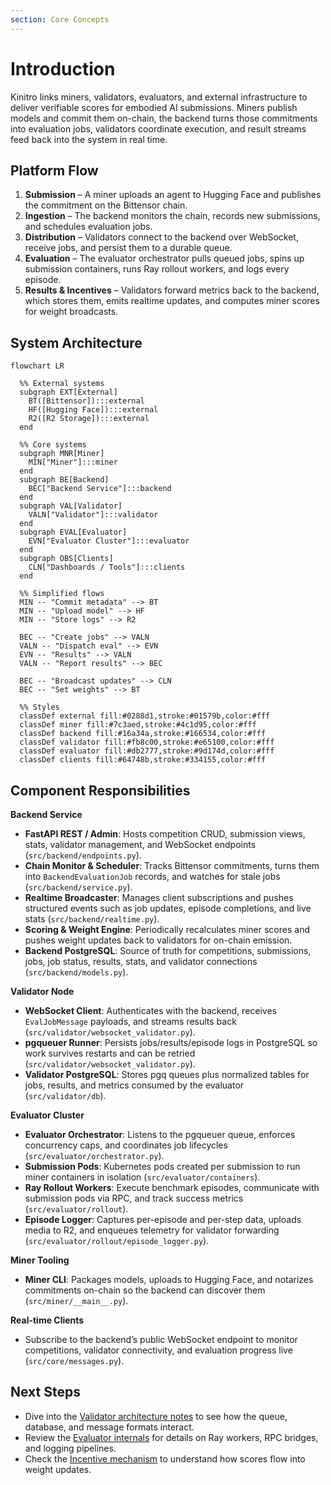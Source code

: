 ```yaml
---
section: Core Concepts
---
```


# Introduction

Kinitro links miners, validators, evaluators, and external infrastructure to deliver verifiable scores for embodied AI submissions. Miners publish models and commit them on-chain, the backend turns those commitments into evaluation jobs, validators coordinate execution, and result streams feed back into the system in real time.

## Platform Flow
1. **Submission** – A miner uploads an agent to Hugging Face and publishes the commitment on the Bittensor chain.
2. **Ingestion** – The backend monitors the chain, records new submissions, and schedules evaluation jobs.
3. **Distribution** – Validators connect to the backend over WebSocket, receive jobs, and persist them to a durable queue.
4. **Evaluation** – The evaluator orchestrator pulls queued jobs, spins up submission containers, runs Ray rollout workers, and logs every episode.
5. **Results & Incentives** – Validators forward metrics back to the backend, which stores them, emits realtime updates, and computes miner scores for weight broadcasts.

## System Architecture

```mermaid
flowchart LR

  %% External systems
  subgraph EXT[External]
    BT([Bittensor]):::external
    HF([Hugging Face]):::external
    R2([R2 Storage]):::external
  end

  %% Core systems
  subgraph MNR[Miner]
    MIN["Miner"]:::miner
  end
  subgraph BE[Backend]
    BEC["Backend Service"]:::backend
  end
  subgraph VAL[Validator]
    VALN["Validator"]:::validator
  end
  subgraph EVAL[Evaluator]
    EVN["Evaluator Cluster"]:::evaluator
  end
  subgraph OBS[Clients]
    CLN["Dashboards / Tools"]:::clients
  end

  %% Simplified flows
  MIN -- "Commit metadata" --> BT
  MIN -- "Upload model" --> HF
  MIN -- "Store logs" --> R2

  BEC -- "Create jobs" --> VALN
  VALN -- "Dispatch eval" --> EVN
  EVN -- "Results" --> VALN
  VALN -- "Report results" --> BEC

  BEC -- "Broadcast updates" --> CLN
  BEC -- "Set weights" --> BT

  %% Styles
  classDef external fill:#0288d1,stroke:#01579b,color:#fff
  classDef miner fill:#7c3aed,stroke:#4c1d95,color:#fff
  classDef backend fill:#16a34a,stroke:#166534,color:#fff
  classDef validator fill:#fb8c00,stroke:#e65100,color:#fff
  classDef evaluator fill:#db2777,stroke:#9d174d,color:#fff
  classDef clients fill:#64748b,stroke:#334155,color:#fff
```

## Component Responsibilities

**Backend Service**
- **FastAPI REST / Admin**: Hosts competition CRUD, submission views, stats, validator management, and WebSocket endpoints (`src/backend/endpoints.py`).
- **Chain Monitor & Scheduler**: Tracks Bittensor commitments, turns them into `BackendEvaluationJob` records, and watches for stale jobs (`src/backend/service.py`).
- **Realtime Broadcaster**: Manages client subscriptions and pushes structured events such as job updates, episode completions, and live stats (`src/backend/realtime.py`).
- **Scoring & Weight Engine**: Periodically recalculates miner scores and pushes weight updates back to validators for on-chain emission.
- **Backend PostgreSQL**: Source of truth for competitions, submissions, jobs, job status, results, stats, and validator connections (`src/backend/models.py`).

**Validator Node**
- **WebSocket Client**: Authenticates with the backend, receives `EvalJobMessage` payloads, and streams results back (`src/validator/websocket_validator.py`).
- **pgqueuer Runner**: Persists jobs/results/episode logs in PostgreSQL so work survives restarts and can be retried (`src/validator/websocket_validator.py`).
- **Validator PostgreSQL**: Stores pgq queues plus normalized tables for jobs, results, and metrics consumed by the evaluator (`src/validator/db`).

**Evaluator Cluster**
- **Evaluator Orchestrator**: Listens to the pgqueuer queue, enforces concurrency caps, and coordinates job lifecycles (`src/evaluator/orchestrator.py`).
- **Submission Pods**: Kubernetes pods created per submission to run miner containers in isolation (`src/evaluator/containers`).
- **Ray Rollout Workers**: Execute benchmark episodes, communicate with submission pods via RPC, and track success metrics (`src/evaluator/rollout`).
- **Episode Logger**: Captures per-episode and per-step data, uploads media to R2, and enqueues telemetry for validator forwarding (`src/evaluator/rollout/episode_logger.py`).

**Miner Tooling**
- **Miner CLI**: Packages models, uploads to Hugging Face, and notarizes commitments on-chain so the backend can discover them (`src/miner/__main__.py`).

**Real-time Clients**
- Subscribe to the backend’s public WebSocket endpoint to monitor competitions, validator connectivity, and evaluation progress live (`src/core/messages.py`).

## Next Steps
- Dive into the [Validator architecture notes](orchestrator.md) to see how the queue, database, and message formats interact.
- Review the [Evaluator internals](evaluator.md) for details on Ray workers, RPC bridges, and logging pipelines.
- Check the [Incentive mechanism](incentive.md) to understand how scores flow into weight updates.
